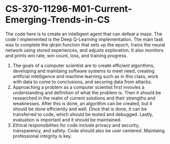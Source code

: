 # CS-370-11296-M01-Current-Emerging-Trends-in-CS

The code here is to create an intelligent agent that can defeat a maze. The code I implemented is the Deep Q-Learning implementation. The main task was to complete the qtrain function that sets up the epoch, trains the neural network using stored experiences, and adjusts exploration.
It also monitors and prints win rate, win count, loss, and training progress.

1. The goals of a computer scientist are to create efficient algorithms, developing and maintaing software systems to meet need, creating artificial intelligence and machine learning such as in this class, work with data to come to conclusions, and securing data from attacks.
2. Approaching a problem as a computer scientist first invovles a understanding and definition of what the problem is. Then it should be researched in the realm of current solutions and their strengths and weaknesses. After this is done, an algorithm can be created, but it
should be done efficiently and well. Once that is done, it can be transferred to code, which should be tested and debugged. Lastly, evaluation is important and it should be maintained.
3. Ethical responsibilites for code include privacy and security, transparency, and safety. Code should also be user centered. Maintaing professional integrity is key.
